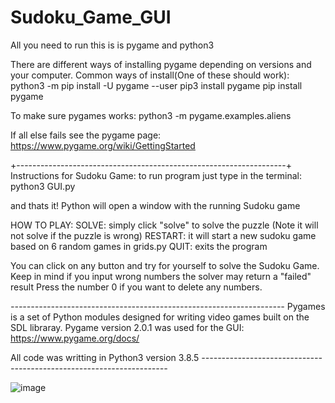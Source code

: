 # Sudoku_Game_GUI

All you need to run this is is pygame and python3

There are different ways of installing pygame depending on versions and your computer. 
Common ways of install(One of these should work):
python3 -m pip install -U pygame --user
pip3 install pygame
pip install pygame

To make sure pygames works:
python3 -m pygame.examples.aliens

If all else fails see the pygame page:
https://www.pygame.org/wiki/GettingStarted

+-------------------------------------------------------------------+
Instructions for Sudoku Game:
to run program just type in the terminal:
python3 GUI.py

and thats it! Python will open a window with the running Sudoku game

HOW TO PLAY:
SOLVE: simply click "solve" to solve the puzzle (Note it will not solve if the puzzle is wrong)
RESTART: it will start a new sudoku game based on 6 random games in grids.py
QUIT: exits the program

You can click on any button and try for yourself to solve the Sudoku Game.
Keep in mind if you input wrong numbers the solver may return a "failed" result
Press the number 0 if you want to delete any numbers. 



*--------------------------------------------------------------------*
Pygames is a set of Python modules designed for writing video games built on the SDL libraray.
Pygame version 2.0.1 was used for the GUI: https://www.pygame.org/docs/

All code was writting in Python3 version 3.8.5 
*---------------------------------------------------------------------*


![image](https://user-images.githubusercontent.com/61338213/110221806-16025800-7e83-11eb-83ad-9ca50fc88a16.png)
